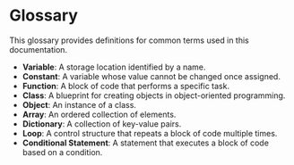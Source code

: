 # Glossary

This glossary provides definitions for common terms used in this documentation.

- **Variable**: A storage location identified by a name.
- **Constant**: A variable whose value cannot be changed once assigned.
- **Function**: A block of code that performs a specific task.
- **Class**: A blueprint for creating objects in object-oriented programming.
- **Object**: An instance of a class.
- **Array**: An ordered collection of elements.
- **Dictionary**: A collection of key-value pairs.
- **Loop**: A control structure that repeats a block of code multiple times.
- **Conditional Statement**: A statement that executes a block of code based on a condition.

